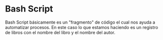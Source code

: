 # Bash Script
  Bash Script básicamente es un "fragmento" de código el cual nos ayuda a automatizar procesos. En este caso lo que estamos haciendo es un registro de libros con el nombre del libro y el nombre del autor.
